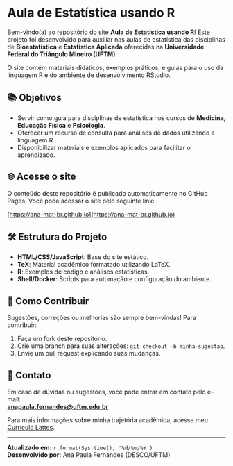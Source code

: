 # Aula de Estatística usando R

Bem-vindo(a) ao repositório do site **Aula de Estatística usando R**! Este projeto foi desenvolvido para auxiliar nas aulas de estatística das disciplinas de **Bioestatística** e **Estatística Aplicada** oferecidas na **Universidade Federal do Triângulo Mineiro (UFTM)**. 

O site contém materiais didáticos, exemplos práticos, e guias para o uso da linguagem R e do ambiente de desenvolvimento RStudio.

## 📚 Objetivos

- Servir como guia para disciplinas de estatística nos cursos de **Medicina**, **Educação Física** e **Psicologia**.
- Oferecer um recurso de consulta para análises de dados utilizando a linguagem R.
- Disponibilizar materiais e exemplos aplicados para facilitar o aprendizado.

## 🌐 Acesse o site

O conteúdo deste repositório é publicado automaticamente no GitHub Pages. Você pode acessar o site pelo seguinte link:

[https://ana-mat-br.github.io](https://ana-mat-br.github.io)

## 🛠️ Estrutura do Projeto

- **HTML/CSS/JavaScript**: Base do site estático.
- **TeX**: Material acadêmico formatado utilizando LaTeX.
- **R**: Exemplos de código e análises estatísticas.
- **Shell/Docker**: Scripts para automação e configuração do ambiente.

## 🚀 Como Contribuir

Sugestões, correções ou melhorias são sempre bem-vindas! Para contribuir:
1. Faça um fork deste repositório.
2. Crie uma branch para suas alterações: `git checkout -b minha-sugestao`.
3. Envie um pull request explicando suas mudanças.

## 📧 Contato

Em caso de dúvidas ou sugestões, você pode entrar em contato pelo e-mail:  
**[anapaula.fernandes@uftm.edu.br](mailto:anapaula.fernandes@uftm.edu.br)**  

Para mais informações sobre minha trajetória acadêmica, acesse meu [Currículo Lattes](https://lattes.cnpq.br/5582801060910261).

---

**Atualizado em:** `r format(Sys.time(), '%d/%m/%Y')`  
**Desenvolvido por:** Ana Paula Fernandes (DESCO/UFTM)
